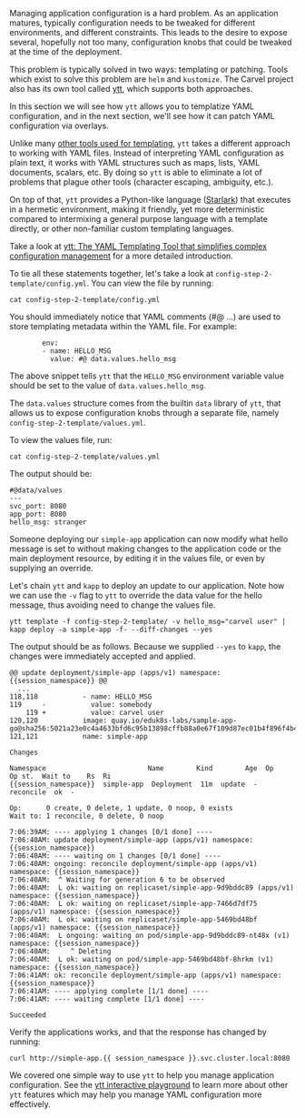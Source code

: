Managing application configuration is a hard problem. As an application matures, typically configuration needs to be tweaked for different environments, and different constraints. This leads to the desire to expose several, hopefully not too many, configuration knobs that could be tweaked at the time of the deployment.

This problem is typically solved in two ways: templating or patching. Tools which exist to solve this problem are `helm` and `kustomize`. The Carvel project also has its own tool called [ytt](https://get-ytt.io/), which supports both approaches.

In this section we will see how `ytt` allows you to templatize YAML configuration, and in the next section, we'll see how it can patch YAML configuration via overlays.

Unlike many [other tools used for templating](https://github.com/k14s/ytt/blob/master/docs/ytt-vs-x.md#ytt-vs-x), `ytt` takes a different approach to working with YAML files. Instead of interpreting YAML configuration as plain text, it works with YAML structures such as maps, lists, YAML documents, scalars, etc. By doing so `ytt` is able to eliminate a lot of problems that plague other tools (character escaping, ambiguity, etc.).

On top of that, `ytt` provides a Python-like language ([Starlark](https://github.com/bazelbuild/starlark)) that executes in a hermetic environment, making it friendly, yet more deterministic compared to intermixing a general purpose language with a template directly, or other non-familiar custom templating languages.

Take a look at [ytt: The YAML Templating Tool that simplifies complex configuration management](https://developer.ibm.com/blogs/yaml-templating-tool-to-simplify-complex-configuration-management/) for a more detailed introduction.

To tie all these statements together, let's take a look at `config-step-2-template/config.yml`. You can view the file by running:

```execute
cat config-step-2-template/config.yml
```

You should immediately notice that YAML comments (#@ ...) are used to store templating metadata within the YAML file. For example:

```
        env:
        - name: HELLO_MSG
          value: #@ data.values.hello_msg
```

The above snippet tells `ytt` that the `HELLO_MSG` environment variable value should be set to the value of `data.values.hello_msg`.

The `data.values` structure comes from the builtin `data` library of `ytt`, that allows us to expose configuration knobs through a separate file, namely `config-step-2-template/values.yml`.

To view the values file, run:

```execute-2
cat config-step-2-template/values.yml
```

The output should be:

```
#@data/values
---
svc_port: 8080
app_port: 8080
hello_msg: stranger
```

Someone deploying our `simple-app` application can now modify what hello message is set to without making changes to the application code or the main deployment resource, by editing it in the values file, or even by supplying an override.

Let's chain `ytt` and `kapp` to deploy an update to our application. Note how we can use the `-v` flag to `ytt` to override the data value for the hello message, thus avoiding need to change the values file.

```execute-1
ytt template -f config-step-2-template/ -v hello_msg="carvel user" | kapp deploy -a simple-app -f- --diff-changes --yes
```

The output should be as follows. Because we supplied `--yes` to `kapp`, the changes were immediately accepted and applied.

```
@@ update deployment/simple-app (apps/v1) namespace: {{session_namespace}} @@
  ...
118,118           - name: HELLO_MSG
119     -           value: somebody
    119 +           value: carvel user
120,120           image: quay.io/eduk8s-labs/sample-app-go@sha256:5021a23e0c4a4633bfd6c95b13898cffb88a0e67f109d87ec01b4f896f4b4296
121,121           name: simple-app

Changes

Namespace                         Name        Kind        Age  Op      Op st.  Wait to    Rs  Ri  
{{session_namespace}}  simple-app  Deployment  11m  update  -       reconcile  ok  -  

Op:      0 create, 0 delete, 1 update, 0 noop, 0 exists
Wait to: 1 reconcile, 0 delete, 0 noop

7:06:39AM: ---- applying 1 changes [0/1 done] ----
7:06:40AM: update deployment/simple-app (apps/v1) namespace: {{session_namespace}}
7:06:40AM: ---- waiting on 1 changes [0/1 done] ----
7:06:40AM: ongoing: reconcile deployment/simple-app (apps/v1) namespace: {{session_namespace}}
7:06:40AM:  ^ Waiting for generation 6 to be observed
7:06:40AM:  L ok: waiting on replicaset/simple-app-9d9bddc89 (apps/v1) namespace: {{session_namespace}}
7:06:40AM:  L ok: waiting on replicaset/simple-app-7466d7df75 (apps/v1) namespace: {{session_namespace}}
7:06:40AM:  L ok: waiting on replicaset/simple-app-5469bd48bf (apps/v1) namespace: {{session_namespace}}
7:06:40AM:  L ongoing: waiting on pod/simple-app-9d9bddc89-nt48x (v1) namespace: {{session_namespace}}
7:06:40AM:     ^ Deleting
7:06:40AM:  L ok: waiting on pod/simple-app-5469bd48bf-8hrkm (v1) namespace: {{session_namespace}}
7:06:41AM: ok: reconcile deployment/simple-app (apps/v1) namespace: {{session_namespace}}
7:06:41AM: ---- applying complete [1/1 done] ----
7:06:41AM: ---- waiting complete [1/1 done] ----

Succeeded
```

Verify the applications works, and that the response has changed by running:

```execute-2
curl http://simple-app.{{ session_namespace }}.svc.cluster.local:8080
```

We covered one simple way to use `ytt` to help you manage application configuration. See the [ytt interactive playground](https://get-ytt.io/#playground) to learn more about other `ytt` features which may help you manage YAML configuration more effectively.
